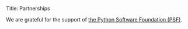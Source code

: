 Title: Partnerships

We are grateful for the support of [the Python Software Foundation (PSF)](https://www.python.org/psf-landing/).
